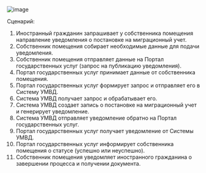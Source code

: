 ![image](https://github.com/user-attachments/assets/8409a369-82ee-4574-920d-5d079a493464)

Сценарий:
1. Иностранный гражданин запрашивает у собственника помещения направление уведомления о постановке на миграционный учет.
2. Собственник помещения собирает необходимые данные для подачи уведомления.
3. Собственник помещения отправляет данные на Портал государственных услуг (запрос на публикацию уведомления).
4. Портал государственных услуг принимает данные от собственника помещения.
5. Портал государственных услуг формирует запрос и отправляет его в Систему УМВД.
6. Система УМВД получает запрос и обрабатывает его.
7. Система УМВД создает запись о постановке на миграционный учет и генерирует уведомление.
8. Система УМВД отправляет уведомление обратно на Портал государственных услуг.
9. Портал государственных услуг получает уведомление от Системы УМВД.
10. Портал государственных услуг информирует собственника помещения о статусе (успешно или неуспешно).
11. Собственник помещения уведомляет иностранного гражданина о завершении процесса и получении документа.
